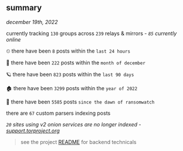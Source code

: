 
## summary
_december 19th, 2022_

currently tracking `130` groups across `239` relays & mirrors - _`85` currently online_

⏲ there have been `8` posts within the `last 24 hours`

🦈 there have been `222` posts within the `month of december`

🪐 there have been `823` posts within the `last 90 days`

🏚 there have been `3299` posts within the `year of 2022`

🦕 there have been `5585` posts `since the dawn of ransomwatch`

there are `67` custom parsers indexing posts

_`20` sites using v2 onion services are no longer indexed - [support.torproject.org](https://support.torproject.org/onionservices/v2-deprecation/)_

> see the project [README](https://github.com/joshhighet/ransomwatch#ransomwatch--) for backend technicals
